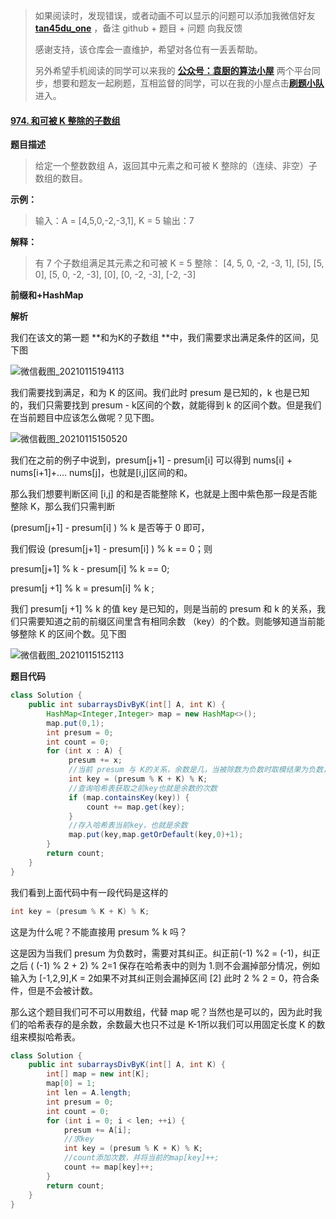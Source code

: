 > 如果阅读时，发现错误，或者动画不可以显示的问题可以添加我微信好友  **[tan45du_one](https://raw.githubusercontent.com/tan45du/tan45du.github.io/master/个人微信.15egrcgqd94w.jpg)** ，备注  github  + 题目 + 问题  向我反馈
>
> 感谢支持，该仓库会一直维护，希望对各位有一丢丢帮助。
>
> 另外希望手机阅读的同学可以来我的 <u>[**公众号：袁厨的算法小屋**](https://raw.githubusercontent.com/tan45du/test/master/微信图片_20210320152235.2pthdebvh1c0.png)</u> 两个平台同步，想要和题友一起刷题，互相监督的同学，可以在我的小屋点击<u>[**刷题小队**](https://raw.githubusercontent.com/tan45du/test/master/微信图片_20210320152235.2pthdebvh1c0.png)</u>进入。 

#### [974. 和可被 K 整除的子数组](https://leetcode-cn.com/problems/subarray-sums-divisible-by-k/)

**题目描述**

> 给定一个整数数组 A，返回其中元素之和可被 K 整除的（连续、非空）子数组的数目。

**示例：**

> 输入：A = [4,5,0,-2,-3,1], K = 5
> 输出：7

**解释：**

> 有 7 个子数组满足其元素之和可被 K = 5 整除：
> [4, 5, 0, -2, -3, 1], [5], [5, 0], [5, 0, -2, -3], [0], [0, -2, -3], [-2, -3]

**前缀和+HashMap**

**解析**

我们在该文的第一题 **和为K的子数组 **中，我们需要求出满足条件的区间，见下图

![微信截图_20210115194113](https://cdn.jsdelivr.net/gh/tan45du/github.io.phonto2@master/myphoto/微信截图_20210115194113.5e56re9qdic0.png)

我们需要找到满足，和为 K 的区间。我们此时 presum 是已知的，k 也是已知的，我们只需要找到 presum - k区间的个数，就能得到 k 的区间个数。但是我们在当前题目中应该怎么做呢？见下图。

![微信截图_20210115150520](https://cdn.jsdelivr.net/gh/tan45du/github.io.phonto2@master/myphoto/微信截图_20210115150520.3kh5yiwwmlm0.png)

我们在之前的例子中说到，presum[j+1] - presum[i]  可以得到 nums[i] + nums[i+1]+.... nums[j]，也就是[i,j]区间的和。

那么我们想要判断区间 [i,j] 的和是否能整除 K，也就是上图中紫色那一段是否能整除 K，那么我们只需判断

(presum[j+1] - presum[i] ) % k 是否等于 0 即可，

我们假设 (presum[j+1] - presum[i] ) % k  == 0；则

presum[j+1] % k  -  presum[i] % k == 0;

presum[j +1] % k = presum[i] % k ;

我们 presum[j +1] % k 的值 key 是已知的，则是当前的 presum 和 k 的关系，我们只需要知道之前的前缀区间里含有相同余数 （key）的个数。则能够知道当前能够整除 K 的区间个数。见下图

![微信截图_20210115152113](https://cdn.jsdelivr.net/gh/tan45du/github.io.phonto2@master/myphoto/微信截图_20210115152113.606bcpexpww0.png)



**题目代码**

```java
class Solution {
    public int subarraysDivByK(int[] A, int K) {
        HashMap<Integer,Integer> map = new HashMap<>();
        map.put(0,1);
        int presum = 0;
        int count = 0;
        for (int x : A) {
             presum += x;
             //当前 presum 与 K的关系，余数是几，当被除数为负数时取模结果为负数，需要纠正
             int key = (presum % K + K) % K;
             //查询哈希表获取之前key也就是余数的次数
             if (map.containsKey(key)) {
                 count += map.get(key);
             }
             //存入哈希表当前key，也就是余数
             map.put(key,map.getOrDefault(key,0)+1);
        }
        return count;
    }
}
```

我们看到上面代码中有一段代码是这样的

```java
int key = (presum % K + K) % K;
```

这是为什么呢？不能直接用 presum % k 吗？

这是因为当我们 presum 为负数时，需要对其纠正。纠正前(-1) %2 = (-1)，纠正之后 ( (-1) % 2 + 2) % 2=1 保存在哈希表中的则为 1.则不会漏掉部分情况，例如输入为 [-1,2,9],K = 2如果不对其纠正则会漏掉区间 [2] 此时 2 % 2 = 0，符合条件，但是不会被计数。

那么这个题目我们可不可以用数组，代替 map 呢？当然也是可以的，因为此时我们的哈希表存的是余数，余数最大也只不过是 K-1所以我们可以用固定长度 K 的数组来模拟哈希表。

```java
class Solution {
    public int subarraysDivByK(int[] A, int K) {
        int[] map = new int[K];
        map[0] = 1;
        int len = A.length;
        int presum = 0;
        int count = 0;
        for (int i = 0; i < len; ++i) {
            presum += A[i];
            //求key
            int key = (presum % K + K) % K;
            //count添加次数，并将当前的map[key]++;
            count += map[key]++;         
        }
        return count;
    }
}
```

